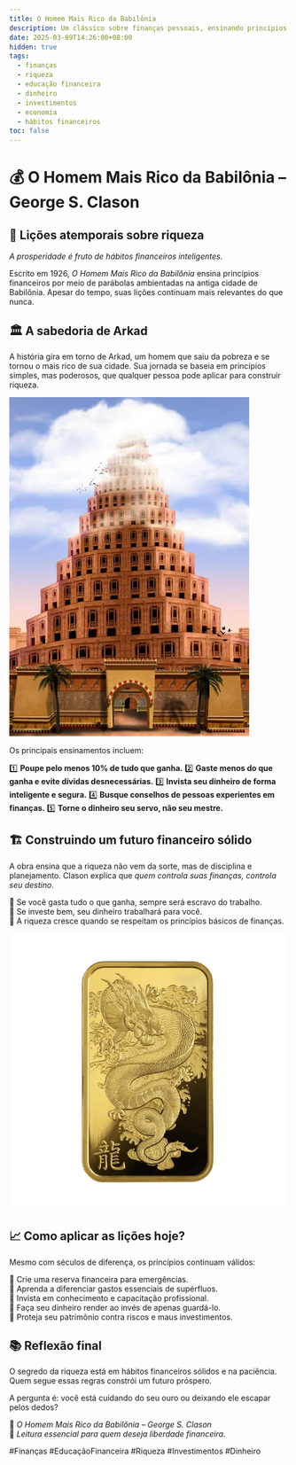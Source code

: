 ```yaml
---
title: O Homem Mais Rico da Babilônia
description: Um clássico sobre finanças pessoais, ensinando princípios atemporais de riqueza e prosperidade. Através de parábolas ambientadas na antiga Babilônia, George S. Clason mostra como administrar dinheiro de forma inteligente.
date: 2025-03-09T14:26:00+08:00
hidden: true
tags:
  - finanças
  - riqueza
  - educação financeira
  - dinheiro
  - investimentos
  - economia
  - hábitos financeiros
toc: false
---
```


# 💰 O Homem Mais Rico da Babilônia – George S. Clason

## 📜 Lições atemporais sobre riqueza

*A prosperidade é fruto de hábitos financeiros inteligentes.*

Escrito em 1926, *O Homem Mais Rico da Babilônia* ensina princípios financeiros por meio de parábolas ambientadas na antiga cidade de Babilônia. Apesar do tempo, suas lições continuam mais relevantes do que nunca.

## 🏛️ A sabedoria de Arkad

A história gira em torno de Arkad, um homem que saiu da pobreza e se tornou o mais rico de sua cidade. Sua jornada se baseia em princípios simples, mas poderosos, que qualquer pessoa pode aplicar para construir riqueza.

![Imagem da Babilônia](../attachments/Babilonia/Cidade.png)

Os principais ensinamentos incluem:

1️⃣ **Poupe pelo menos 10% de tudo que ganha.**
2️⃣ **Gaste menos do que ganha e evite dívidas desnecessárias.**
3️⃣ **Invista seu dinheiro de forma inteligente e segura.**
4️⃣ **Busque conselhos de pessoas experientes em finanças.**
5️⃣ **Torne o dinheiro seu servo, não seu mestre.**

## 🏗️ Construindo um futuro financeiro sólido

A obra ensina que a riqueza não vem da sorte, mas de disciplina e planejamento. Clason explica que *quem controla suas finanças, controla seu destino*.

🔹 Se você gasta tudo o que ganha, sempre será escravo do trabalho.  
🔹 Se investe bem, seu dinheiro trabalhará para você.  
🔹 A riqueza cresce quando se respeitam os princípios básicos de finanças.

![Imagem de moedas e pergaminhos](../attachments/Babilonia/Ouro.png)

## 📈 Como aplicar as lições hoje?

Mesmo com séculos de diferença, os princípios continuam válidos:

📌 Crie uma reserva financeira para emergências.  
📌 Aprenda a diferenciar gastos essenciais de supérfluos.  
📌 Invista em conhecimento e capacitação profissional.  
📌 Faça seu dinheiro render ao invés de apenas guardá-lo.  
📌 Proteja seu patrimônio contra riscos e maus investimentos.  

## 📚 Reflexão final

O segredo da riqueza está em hábitos financeiros sólidos e na paciência. Quem segue essas regras constrói um futuro próspero.

A pergunta é: você está cuidando do seu ouro ou deixando ele escapar pelos dedos?  

📖 *O Homem Mais Rico da Babilônia – George S. Clason*  
📢 *Leitura essencial para quem deseja liberdade financeira.*  

#Finanças #EducaçãoFinanceira #Riqueza #Investimentos #Dinheiro

